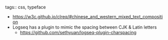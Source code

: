 tags:: css, typeface

- https://w3c.github.io/clreq/#chinese_and_western_mixed_text_composition
- Logseq has a plugin to mimic the spacing between CJK & Latin letters
  - https://github.com/sethyuan/logseq-plugin-charspacing
